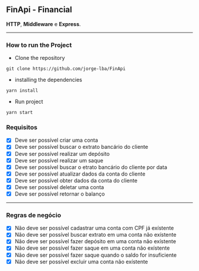 ## FinApi - Financial

 **HTTP**, **Middleware** e **Express**.

---

### How to run the Project

* Clone the repository
```
git clone https://github.com/jorge-lba/FinApi
```
* installing the dependencies
```
yarn install
```
* Run project
```
yarn start
```

### Requisitos

- [x] Deve ser possível criar uma conta
- [x] Deve ser possível buscar o extrato bancário do cliente
- [x] Deve ser possível realizar um depósito
- [x] Deve ser possível realizar um saque
- [x] Deve ser possível buscar o etrato bancário do cliente por data
- [x] Deve ser possível atualizar dados da conta do cliente
- [x] Deve ser possível obter dados da conta do cliente
- [x] Deve ser possível deletar uma conta
- [x] Deve ser possível retornar o balanço

---

### Regras de negócio

- [x] Não deve ser possível cadastrar uma conta com CPF já exístente
- [x] Não deve ser possível buscar extrato em uma conta não exístente
- [x] Não deve ser possível fazer depósito em uma conta não exístente
- [x] Não deve ser possível fazer saque em uma conta não exístente
- [x] Não deve ser possível fazer saque quando o saldo for insuficiente
- [x] Não deve ser possível excluir uma conta não exístente